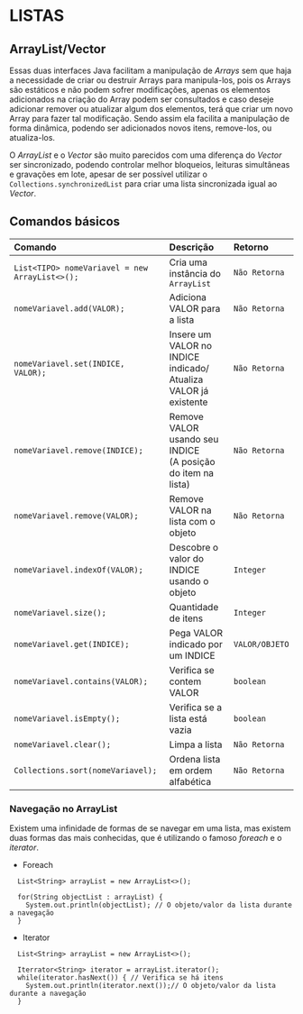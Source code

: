 # LISTAS

## ArrayList/Vector

Essas duas interfaces Java facilitam a manipulação de *Arrays* sem que haja a necessidade de criar ou destruir Arrays para manipula-los, pois os Arrays são estáticos e não podem sofrer modificações, apenas os elementos adicionados na criação do Array podem ser consultados e caso deseje adicionar remover ou atualizar algum dos elementos, terá que criar um novo Array para fazer tal modificação. Sendo assim ela facilita a manipulação de forma dinâmica, podendo ser adicionados novos itens, remove-los, ou atualiza-los.

O *ArrayList* e o *Vector* são muito parecidos com uma diferença do *Vector* ser sincronizado, podendo controlar melhor bloqueios, leituras simultâneas e gravações em lote, apesar de ser possível utilizar o ```Collections.synchronizedList``` para criar uma lista sincronizada igual ao *Vector*.

## Comandos básicos

| Comando | Descrição | Retorno |
| :- | :- | :- |
| ```List<TIPO> nomeVariavel = new ArrayList<>();``` | Cria uma instância do ```ArrayList``` | ``` Não Retorna ``` |
| ```nomeVariavel.add(VALOR);``` | Adiciona VALOR para a lista | ``` Não Retorna ``` |
| ```nomeVariavel.set(INDICE, VALOR);``` | Insere um VALOR no INDICE indicado/<br/>Atualiza VALOR já existente | ``` Não Retorna ``` |
| ```nomeVariavel.remove(INDICE);``` | Remove VALOR usando seu INDICE<br/>(A posição do item na lista) | ```Não Retorna ``` |
| ``` nomeVariavel.remove(VALOR); ``` | Remove VALOR na lista com o objeto | ``` Não Retorna ``` |
| ``` nomeVariavel.indexOf(VALOR); ``` | Descobre o valor do INDICE usando o <br/>objeto | ``` Integer ``` |
| ``` nomeVariavel.size(); ``` | Quantidade de itens | ``` Integer ``` |
| ``` nomeVariavel.get(INDICE); ``` | Pega VALOR indicado por um INDICE | ``` VALOR/OBJETO ``` |
| ``` nomeVariavel.contains(VALOR); ``` | Verifica se contem VALOR | ``` boolean ``` |
| ``` nomeVariavel.isEmpty(); ``` | Verifica se a lista está vazia | ``` boolean ``` |
| ``` nomeVariavel.clear(); ``` | Limpa a lista | ``` Não Retorna ``` |
| ``` Collections.sort(nomeVariavel); ``` | Ordena lista em ordem alfabética | ``` Não Retorna ``` |

### Navegação no ArrayList

Existem uma infinidade de formas de se navegar em uma lista, mas existem duas formas das mais conhecidas, que é utilizando o famoso *foreach* e o *iterator*.

* Foreach
```
  List<String> arrayList = new ArrayList<>();

  for(String objectList : arrayList) {
    System.out.println(objectList); // O objeto/valor da lista durante a navegação
  }
```

* Iterator
```
  List<String> arrayList = new ArrayList<>();

  Iterrator<String> iterator = arrayList.iterator();
  while(iterator.hasNext()) { // Verifica se há itens
    System.out.println(iterator.next());// O objeto/valor da lista durante a navegação
  }
```
